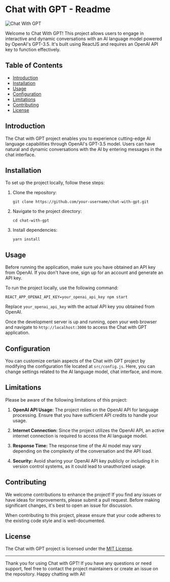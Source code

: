 # Chat with GPT - Readme

![Chat With GPT](project_image.png)

Welcome to Chat With GPT! This project allows users to engage in interactive and dynamic conversations with an AI language model powered by OpenAI's GPT-3.5. It's built using ReactJS and requires an OpenAI API key to function effectively.

## Table of Contents
- [Introduction](#introduction)
- [Installation](#installation)
- [Usage](#usage)
- [Configuration](#configuration)
- [Limitations](#limitations)
- [Contributing](#contributing)
- [License](#license)

## Introduction
The Chat with GPT project enables you to experience cutting-edge AI language capabilities through OpenAI's GPT-3.5 model. Users can have natural and dynamic conversations with the AI by entering messages in the chat interface.

## Installation
To set up the project locally, follow these steps:

1. Clone the repository: 
   ```
   git clone https://github.com/your-username/chat-with-gpt.git
   ```

2. Navigate to the project directory:
   ```
   cd chat-with-gpt
   ```

3. Install dependencies:
   ```
   yarn install
   ```

## Usage
Before running the application, make sure you have obtained an API key from OpenAI. If you don't have one, sign up for an account and generate an API key.

To run the project locally, use the following command:
```
REACT_APP_OPENAI_API_KEY=your_openai_api_key npm start
```
Replace `your_openai_api_key` with the actual API key you obtained from OpenAI.

Once the development server is up and running, open your web browser and navigate to `http://localhost:3000` to access the Chat with GPT application.

## Configuration
You can customize certain aspects of the Chat with GPT project by modifying the configuration file located at `src/config.js`. Here, you can change settings related to the AI language model, chat interface, and more.

## Limitations
Please be aware of the following limitations of this project:

1. **OpenAI API Usage:** The project relies on the OpenAI API for language processing. Ensure that you have sufficient API credits to handle your usage.

2. **Internet Connection:** Since the project utilizes the OpenAI API, an active internet connection is required to access the AI language model.

3. **Response Time:** The response time of the AI model may vary depending on the complexity of the conversation and the API load.

4. **Security:** Avoid sharing your OpenAI API key publicly or including it in version control systems, as it could lead to unauthorized usage.

## Contributing
We welcome contributions to enhance the project! If you find any issues or have ideas for improvements, please submit a pull request. Before making significant changes, it's best to open an issue for discussion.

When contributing to this project, please ensure that your code adheres to the existing code style and is well-documented.

## License
The Chat with GPT project is licensed under the [MIT License](LICENSE).

---

Thank you for using Chat with GPT! If you have any questions or need support, feel free to contact the project maintainers or create an issue on the repository. Happy chatting with AI!
